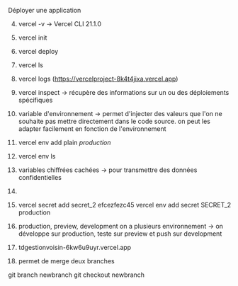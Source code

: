 Déployer une application

4. vercel -v    ->    Vercel CLI 21.1.0

5. vercel init

6. vercel deploy

7. vercel ls

8. vercel logs <url>  (https://vercelproject-8k4t4jixa.vercel.app)

9. vercel inspect <url> -> récupère des informations sur un ou des déploiements spécifiques

10. variable d'environnement -> permet d'injecter des valeurs que l'on ne souhaite pas mettre directement dans le code source. on peut les adapter facilement en fonction de l'environnement

11. vercel env add plain <var> production


12. vercel env ls

13. variables chiffrées cachées -> pour transmettre des données confidentielles

14.

15. vercel secret add secret_2 efcezfezc45
    vercel env add secret SECRET_2 production

16. production, preview, development
on a plusieurs environnement -> on développe sur production, teste sur preview et push sur development

18. tdgestionvoisin-6kw6u9uyr.vercel.app

19. permet de merge deux branches

git branch newbranch
git checkout newbranch
